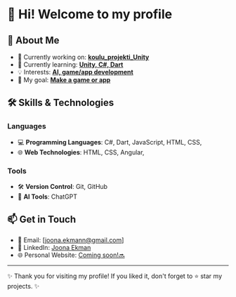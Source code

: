 # 👋 Hi! Welcome to my profile

## 🌟 About Me

- 🔭 Currently working on: **[koulu_projekti_Unity](#)**
- 🌱 Currently learning: **[Unity, C#, Dart](#)**
- 💡 Interests: **[AI, game/app development](#)**
- 🎯 My goal: **[Make a game or app](#)**

## 🛠️ Skills & Technologies

### Languages
- 💻 **Programming Languages**: C#, Dart, JavaScript, HTML, CSS,
- 🌐 **Web Technologies**: HTML, CSS, Angular, 

### Tools
- 🛠️ **Version Control**: Git, GitHub
- 🤖 **AI Tools**: ChatGPT

## 📫 Get in Touch

- 📧 Email: [joona.ekmann@gmail.com]
- 💼 LinkedIn: [Joona Ekman](https://www.linkedin.com/in/joona-ekman-b825a6329/)
- 🌐 Personal Website: [Coming soon!🔜](#)

---

✨ Thank you for visiting my profile! If you liked it, don't forget to ⭐ star my projects. ✨
